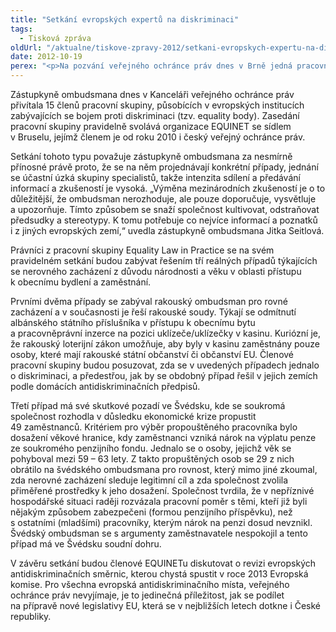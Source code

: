 ```yaml
---
title: "Setkání evropských expertů na diskriminaci"
tags:
  - Tisková zpráva
oldUrl: "/aktualne/tiskove-zpravy-2012/setkani-evropskych-expertu-na-diskriminaci"
date: 2012-10-19
perex: "<p>Na pozvání veřejného ochránce práv dnes v Brně jedná pracovní skupina Equality Law in Practice evropské sítě antidiskriminačních míst EQUINET, jejímž je ombudsman rovněž členem. Cílem jednání je sdílet evropské zkušenosti z řešení konkrétních případů z oblasti ochrany před diskriminací.</p>"
---
```


<!-- imported from the old website -->

<p>Zástupkyně ombudsmana dnes v Kanceláři veřejného ochránce práv přivítala 15 členů pracovní skupiny, působících v evropských institucích zabývajících se bojem proti diskriminaci (tzv. equality body). Zasedání pracovní skupiny pravidelně svolává organizace EQUINET se sídlem v Bruselu, jejímž členem je od roku 2010 i český veřejný ochránce práv. </p><p>Setkání tohoto typu považuje zástupkyně ombudsmana za nesmírně přínosné právě proto, že se na něm projednávají konkrétní případy, jednání se účastní úzká skupiny specialistů, takže intenzita sdílení a předávání informací a zkušeností je vysoká. „Výměna mezinárodních zkušeností je o to důležitější, že ombudsman nerozhoduje, ale pouze doporučuje, vysvětluje a upozorňuje. Tímto způsobem se snaží společnost kultivovat, odstraňovat předsudky a stereotypy. K tomu potřebuje co nejvíce informací a poznatků i z jiných evropských zemí,“ uvedla zástupkyně ombudsmana Jitka Seitlová.</p><p>Právníci z pracovní skupiny Equality Law in Practice se na svém pravidelném setkání budou zabývat řešením tří reálných případů týkajících se nerovného zacházení z důvodu národnosti a věku v oblasti přístupu k obecnímu bydlení a zaměstnání. </p><p>Prvními dvěma případy se zabýval rakouský ombudsman pro rovné zacházení a v současnosti je řeší rakouské soudy. Týkají se odmítnutí albánského státního příslušníka v přístupu k obecnímu bytu a pracovněprávní inzerce na pozici uklízeče/uklízečky v kasinu. Kuriózní je, že rakouský loterijní zákon umožňuje, aby byly v kasinu zaměstnány pouze osoby, které mají rakouské státní občanství či občanství EU. Členové pracovní skupiny budou posuzovat, zda se v uvedených případech jednalo o diskriminaci, a předestřou, jak by se obdobný případ řešil v jejich zemích podle domácích antidiskriminačních předpisů.</p><p>Třetí případ má své skutkové pozadí ve Švédsku, kde se soukromá společnost rozhodla v důsledku ekonomické krize propustit 49 zaměstnanců. Kritériem pro výběr propouštěného pracovníka bylo dosažení věkové hranice, kdy zaměstnanci vzniká nárok na výplatu penze ze soukromého penzijního fondu. Jednalo se o osoby, jejichž věk se pohyboval mezi 59 – 63 lety. Z takto propuštěných osob se 29 z nich obrátilo na švédského ombudsmana pro rovnost, který mimo jiné zkoumal, zda nerovné zacházení sleduje legitimní cíl a zda společnost zvolila přiměřené prostředky k jeho dosažení. Společnost tvrdila, že v nepříznivé hospodářské situaci raději rozvázala pracovní poměr s těmi, kteří již byli nějakým způsobem zabezpečeni (formou penzijního příspěvku), než s ostatními (mladšími) pracovníky, kterým nárok na penzi dosud nevznikl. Švédský ombudsman se s argumenty zaměstnavatele nespokojil a tento případ má ve Švédsku soudní dohru. </p><p>V závěru setkání budou členové EQUINETu diskutovat o revizi evropských antidiskriminačních směrnic, kterou chystá spustit v roce 2013 Evropská komise. Pro všechna evropská antidiskriminačního místa, veřejného ochránce práv nevyjímaje, je to jedinečná příležitost, jak se podílet na přípravě nové legislativy EU, která se v nejbližších letech dotkne i České republiky.</p>
